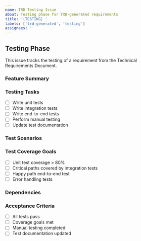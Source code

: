 ```yaml
---
name: TRD Testing Issue
about: Testing phase for TRD-generated requirements
title: '[TESTING] '
labels: ['trd-generated', 'testing']
assignees: ''
---
```


## Testing Phase

This issue tracks the testing of a requirement from the Technical Requirements Document.

### Feature Summary
<!-- Brief description of the feature being tested -->

### Testing Tasks
- [ ] Write unit tests
- [ ] Write integration tests
- [ ] Write end-to-end tests
- [ ] Perform manual testing
- [ ] Update test documentation

### Test Scenarios
<!-- List the key test scenarios to cover -->

### Test Coverage Goals
- [ ] Unit test coverage > 80%
- [ ] Critical paths covered by integration tests
- [ ] Happy path end-to-end test
- [ ] Error handling tests

### Dependencies
<!-- List any dependencies (typically the implementation issue) -->

### Acceptance Criteria
- [ ] All tests pass
- [ ] Coverage goals met
- [ ] Manual testing completed
- [ ] Test documentation updated